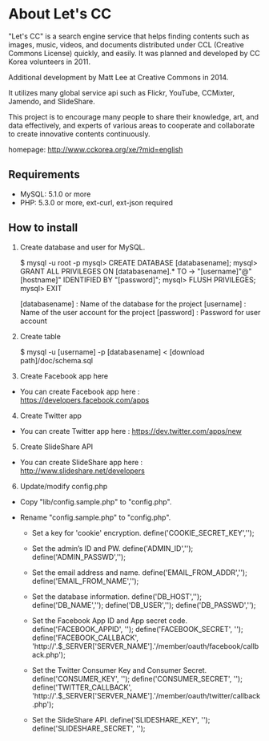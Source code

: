 # About Let's CC

"Let's CC" is a search engine service that helps finding contents such
as images, music, videos, and documents distributed under CCL
(Creative Commons License) quickly, and easily. It was planned and
developed by CC Korea volunteers in 2011.

Additional development by Matt Lee at Creative Commons in 2014.

It utilizes many global service api such as Flickr, YouTube, CCMixter,
Jamendo, and SlideShare.

This project is to encourage many people to share their knowledge,
art, and data effectively, and experts of various areas to cooperate
and collaborate to create innovative contents continuously.

homepage: http://www.cckorea.org/xe/?mid=english

## Requirements

* MySQL: 5.1.0 or more
* PHP: 5.3.0 or more, ext-curl, ext-json required

## How to install

1. Create database and user for MySQL.

	$ mysql -u root -p
	mysql> CREATE DATABASE [databasename];
	mysql> GRANT ALL PRIVILEGES ON [databasename].* TO
	  -> "[username]"@"[hostname]" IDENTIFIED BY "[password]";
	mysql> FLUSH PRIVILEGES;
	mysql> EXIT
	
    [databasename] : Name of the database for the project
    [username] : Name of the user account for the project
    [password] : Password for user account

2. Create table

	$ mysql -u [username] -p [databasename] < [download path]/doc/schema.sql

3. Create Facebook app here

* You can create Facebook app here : https://developers.facebook.com/apps

4. Create Twitter app

* You can create Twitter app here : https://dev.twitter.com/apps/new

5. Create SlideShare API

* You can create SlideShare app here : http://www.slideshare.net/developers

6. Update/modify config.php

* Copy "lib/config.sample.php" to "config.php".

* Rename "config.sample.php" to "config.php".

	- Set a key for 'cookie' encryption.
	define('COOKIE_SECRET_KEY','');

	- Set the admin’s ID and PW.
	define('ADMIN_ID','');
	define('ADMIN_PASSWD','');

	- Set the email address and name.
	define('EMAIL_FROM_ADDR','');
	define('EMAIL_FROM_NAME','');

	- Set the database information.
	define('DB_HOST','');
	define('DB_NAME','');
	define('DB_USER','');
	define('DB_PASSWD','');

	- Set the Facebook App ID and App secret code.
	define('FACEBOOK_APPID', '');
	define('FACEBOOK_SECRET', '');
	define('FACEBOOK_CALLBACK', 'http://'.$_SERVER['SERVER_NAME'].'/member/oauth/facebook/callback.php');

	- Set the Twitter Consumer Key and Consumer Secret.
	define('CONSUMER_KEY', '');
	define('CONSUMER_SECRET', '');
	define('TWITTER_CALLBACK', 'http://'.$_SERVER['SERVER_NAME'].'/member/oauth/twitter/callback.php');

	- Set the SlideShare API.
    define('SLIDESHARE_KEY', '');
    define('SLIDESHARE_SECRET', '');

